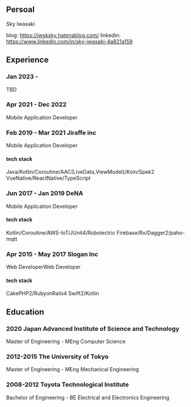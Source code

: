 ## Persoal
Sky Iwasaki

blog: https://iwsksky.hatenablog.com/
linkedin: https://www.linkedin.com/in/sky-iwasaki-4a821a159

## Experience

### Jan 2023 - 
TBD

### Apr 2021 - Dec 2022
Mobile Application Developer

### Feb 2019 - Mar 2021 Jiraffe inc
Mobile Application Developer
#### tech stack
Java/Kotlin/Coroutine/AAC(LiveData,ViewModel)/Koin/Spek2
VueNative/ReactNative/TypeScript

### Jun 2017 - Jan 2019 DeNA
Mobile Application Developer
#### tech stack
Kotlin/Coroutine/AWS-IoT/JUnit4/Robolectric
Firebase/Rx/Dagger2/paho-mqtt

### Apr 2015 - May 2017 Slogan Inc
Web DeveloperWeb Developer

#### tech stack
CakePHP2/RubyonRails4
Swift2/Kotlin


## Education
### 2020 Japan Advanced Institute of Science and Technology
Master of Engineering - MEng
Computer Science

### 2012-2015 The University of Tokyo
Master of Engineering - MEng
Mechanical Engineering

### 2008-2012 Toyota Technological Institute
Bachelor of Engineering - BE
Electrical and Electronics Engineering

